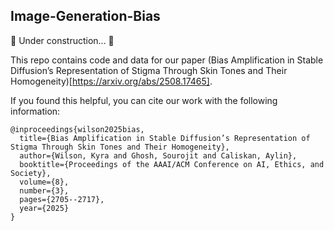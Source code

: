 ## Image-Generation-Bias

🚧 Under construction... 🚧

This repo contains code and data for our paper (Bias Amplification in Stable Diffusion’s Representation of Stigma Through Skin Tones and Their Homogeneity)[https://arxiv.org/abs/2508.17465].

If you found this helpful, you can cite our work with the following information:
```
@inproceedings{wilson2025bias,
  title={Bias Amplification in Stable Diffusion’s Representation of Stigma Through Skin Tones and Their Homogeneity},
  author={Wilson, Kyra and Ghosh, Sourojit and Caliskan, Aylin},
  booktitle={Proceedings of the AAAI/ACM Conference on AI, Ethics, and Society},
  volume={8},
  number={3},
  pages={2705--2717},
  year={2025}
}
```
